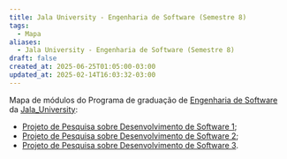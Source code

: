 ```yaml
---
title: Jala University - Engenharia de Software (Semestre 8)
tags:
  - Mapa
aliases:
  - Jala University - Engenharia de Software (Semestre 8)
draft: false
created_at: 2025-06-25T01:05:00-03:00
updated_at: 2025-02-14T16:03:32-03:00
---
```

Mapa de módulos do Programa de graduação de [Engenharia de Software](../../../05/07/entrada/Jala_University-Engenharia_de_Software.md) da [Jala_University](../notas/2025/05/07/entrada/Jala_University.md):

- [Projeto de Pesquisa sobre Desenvolvimento de Software 1](../notas/2025/06/29/entrada/Jala_University-Projeto_de_Pesquisa_sobre_Desenvolvimento_de_Software_1.md);
- [Projeto de Pesquisa sobre Desenvolvimento de Software 2](../notas/2025/06/29/entrada/Jala_University-Projeto_de_Pesquisa_sobre_Desenvolvimento_de_Software_2.md);
- [Projeto de Pesquisa sobre Desenvolvimento de Software 3](../notas/2025/06/29/entrada/Jala_University-Projeto_de_Pesquisa_sobre_Desenvolvimento_de_Software_3.md).